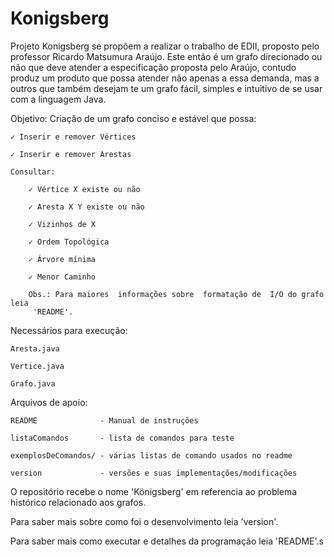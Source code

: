 Konigsberg
==========

Projeto  Konigsberg se  propõem  a realizar  o trabalho de  EDII,  proposto pelo
 professor  Ricardo Matsumura Araújo.  Este então é  um grafo direcionado ou não
 que deve  atender a  especificação  proposta pelo  Araújo,  contudo  produz  um
 produto  que possa atender não  apenas a essa demanda,  mas a outros que também
 desejam te um grafo fácil, simples e intuitivo de se usar com a linguagem Java.

Objetivo: Criação de um grafo conciso e estável que possa:

    ✓ Inserir e remover Vértices

    ✓ Inserir e remover Arestas

    Consultar:

        ✓ Vértice X existe ou não

        ✓ Aresta X Y existe ou não

        ✓ Vizinhos de X

        ✓ Ordem Topológica

        ✓ Árvore mínima

        ✓ Menor Caminho

        Obs.: Para maiores  informações sobre  formatação de  I/O do grafo  leia 
         'README'.


Necessários para execução:

    Aresta.java

    Vertice.java

    Grafo.java


Arquivos de apoio:

    README              - Manual de instruções

    listaComandos       - lista de comandos para teste

    exemplosDeComandos/ - várias listas de comando usados no readme

    version             - versões e suas implementações/modificações


O repositório  recebe  o nome 'Königsberg'  em referencia ao  problema histórico
 relacionado aos grafos.

Para saber mais sobre como foi o desenvolvimento leia 'version'.

Para saber mais como executar e detalhes da programação leia 'README'.s